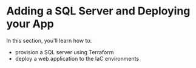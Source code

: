 # Adding a SQL Server and Deploying your App

In this section, you'll learn how to:
- provision a SQL server using Terraform
- deploy a web application to the IaC environments
